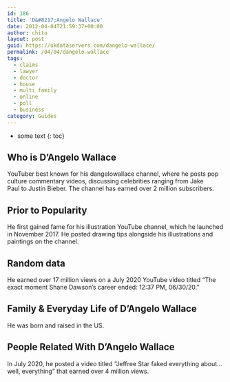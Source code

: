 ```yaml
---
id: 186
title: 'D&#8217;Angelo Wallace'
date: 2012-04-04T21:59:37+00:00
author: chito
layout: post
guid: https://ukdataservers.com/dangelo-wallace/
permalink: /04/04/dangelo-wallace
tags:
  - claims
  - lawyer
  - doctor
  - house
  - multi family
  - online
  - poll
  - business
category: Guides
---
```


* some text
{: toc}


## Who is  D&#8217;Angelo Wallace
                  
                  
                  
YouTuber best known for his dangelowallace channel, where he posts pop culture commentary videos, discussing celebrities ranging from Jake Paul to Justin Bieber. The channel has earned over 2 million subscribers. 
                  
                
                
                
## Prior to Popularity 
                  
                  
                  
He first gained fame for his illustration YouTube channel, which he launched in November 2017. He posted drawing tips alongside his illustrations and paintings on the channel. 
                  
                
                
                
## Random data 
                  
                  
                  
He earned over 17 million views on a July 2020 YouTube video titled &#8220;The exact moment Shane Dawson&#8217;s career ended: 12:37 PM, 06/30/20.&#8221; 
                  
                
                
                
## Family & Everyday Life of D&#8217;Angelo Wallace
                  
                  
                  
He was born and raised in the US.
                  
                
                
                
## People Related With  D&#8217;Angelo Wallace
                  
                  
                  
In July 2020, he posted a video titled &#8220;Jeffree Star faked everything about&#8230; well, everything&#8221; that earned over 4 million views. 
                  
                
              
            
          
          
          
    
    
  
